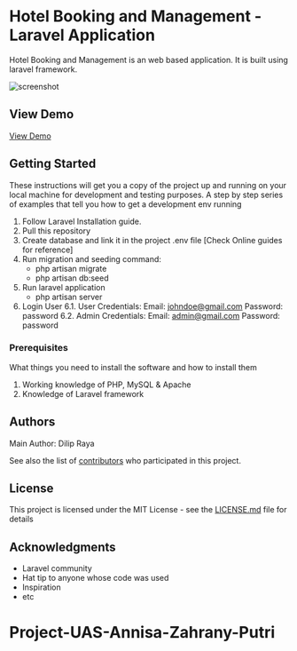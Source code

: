 # Hotel Booking and Management - Laravel Application
Hotel Booking and Management is an web based application. It is built using laravel framework.

![screenshot](https://github.com/dilipraya/hotel/blob/master/webpage_screenshot.png?raw=true)

## View Demo

[View Demo](http://hotel.dilipraya.com)

## Getting Started

These instructions will get you a copy of the project up and running on your local machine for development and testing purposes.
A step by step series of examples that tell you how to get a development env running
1. Follow Laravel Installation guide.
2. Pull this repository
3. Create database and link it in the project .env file [Check Online guides for reference]
4. Run migration and seeding command:
	- php artisan migrate
	- php artisan db:seed
5. Run laravel application
	- php artisan server
6. Login User
	6.1. User Credentials: 
		Email: johndoe@gmail.com
		Password: password
	6.2. Admin Credentials:
		Email: admin@gmail.com
		Password: password

### Prerequisites

What things you need to install the software and how to install them

1. Working knowledge of PHP, MySQL & Apache
2. Knowledge of Laravel framework

## Authors

Main Author: Dilip Raya

See also the list of [contributors](https://github.com/your/dilipraya/hotel/contributors) who participated in this project.

## License

This project is licensed under the MIT License - see the [LICENSE.md](LICENSE.md) file for details

## Acknowledgments

* Laravel community
* Hat tip to anyone whose code was used
* Inspiration
* etc

# Project-UAS-Annisa-Zahrany-Putri
